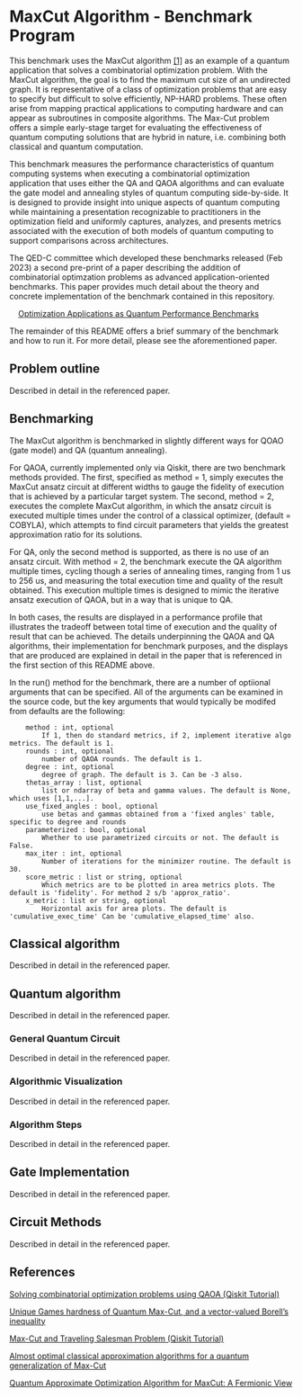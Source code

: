 # MaxCut Algorithm - Benchmark Program

This benchmark uses the MaxCut algorithm [[1]](#references) as an example of a quantum application that solves a combinatorial optimization problem.
With the MaxCut algorithm, the goal is to find the maximum cut size of an undirected graph.
It is representative of a class of optimization problems that are easy to specify but difficult to solve efficiently, NP-HARD problems.
These often arise from mapping practical applications to computing hardware and can appear as subroutines in composite algorithms.
The Max-Cut problem offers a simple early-stage target for evaluating the effectiveness of quantum computing solutions that are hybrid in nature, i.e. combining both classical and quantum computation.

This benchmark measures the performance characteristics of quantum computing systems when executing a combinatorial optimization application that uses either the QA and QAOA algorithms and can evaluate the gate model and annealing styles of quantum computing side-by-side.
It is designed to provide insight into unique aspects of quantum computing while maintaining a presentation recognizable to practitioners in the optimization field and uniformly captures, analyzes, and presents metrics associated with the execution of both models of quantum computing to support comparisons across architectures.

The QED-C committee which developed these benchmarks released (Feb 2023) a second pre-print of a paper describing the addition of combinatorial optimzation problems as advanced application-oriented benchmarks. This paper provides much detail about the theory and concrete implementation of the benchmark contained in this repository. 

&nbsp;&nbsp;&nbsp;&nbsp;[Optimization Applications as Quantum Performance Benchmarks](https://arxiv.org/abs/2302.02278)

The remainder of this README offers a brief summary of the benchmark and how to run it.  For more detail, please see the aforementioned paper.

## Problem outline

Described in detail in the referenced paper.

## Benchmarking

The MaxCut algorithm is benchmarked in slightly different ways for QOAO (gate model) and QA (quantum annealing).

For QAOA, currently implemented only via Qiskit, there are two benchmark methods provided. The first, specified as method = 1, simply executes the MaxCut ansatz circuit at different widths to gauge the fidelity of execution that is achieved by a particular target system.  The second, method = 2, executes the complete MaxCut algorithm, in which the ansatz circuit is executed multiple times under the control of a classical optimizer, (default = COBYLA), which attempts to find circuit parameters that yields the greatest approximation ratio for its solutions.

For QA, only the second method is supported, as there is no use of an ansatz circuit. With method = 2, the benchmark execute the QA algorithm multiple times, cycling though a series of annealing times, ranging from 1 us to 256 us, and measuring the total execution time and quality of the result obtained. This execution multiple times is designed to mimic the iterative ansatz execution of QAOA, but in a way that is unique to QA. 

In both cases, the results are displayed in a performance profile that illustrates the tradeoff between total time of execution and the quality of result that can be achieved.
The details underpinning the QAOA and QA algorithms, their implementation for benchmark purposes, and the displays that are produced are explained in detail in the paper that is referenced in the first section of this README above.

In the run() method for the benchmark, there are a number of optiional arguments that can be specified. All of the arguments can be examined in the source code, but the key arguments that would typically be modifed from defaults are the following:
```
    method : int, optional
        If 1, then do standard metrics, if 2, implement iterative algo metrics. The default is 1.
    rounds : int, optional
        number of QAOA rounds. The default is 1.
    degree : int, optional
        degree of graph. The default is 3. Can be -3 also.
    thetas_array : list, optional
        list or ndarray of beta and gamma values. The default is None, which uses [1,1,...].
    use_fixed_angles : bool, optional
        use betas and gammas obtained from a 'fixed angles' table, specific to degree and rounds
    parameterized : bool, optional
        Whether to use parametrized circuits or not. The default is False.
    max_iter : int, optional
        Number of iterations for the minimizer routine. The default is 30.
    score_metric : list or string, optional
        Which metrics are to be plotted in area metrics plots. The default is 'fidelity'. For method 2 s/b 'approx_ratio'.
    x_metric : list or string, optional
        Horizontal axis for area plots. The default is 'cumulative_exec_time' Can be 'cumulative_elapsed_time' also.
```

## Classical algorithm

Described in detail in the referenced paper.

## Quantum algorithm

Described in detail in the referenced paper.

### General Quantum Circuit

Described in detail in the referenced paper.

### Algorithmic Visualization

Described in detail in the referenced paper.

### Algorithm Steps

 Described in detail in the referenced paper. 

## Gate Implementation

Described in detail in the referenced paper.

## Circuit Methods

Described in detail in the referenced paper.

## References

[Solving combinatorial optimization problems using QAOA (Qiskit Tutorial)](https://qiskit.org/textbook/ch-applications/qaoa.html)

[Unique Games hardness of Quantum Max-Cut,
and a vector-valued Borell’s inequality](https://arxiv.org/pdf/2111.01254.pdf)

[Max-Cut and Traveling Salesman Problem (Qiskit Tutorial)](https://qiskit.org/documentation/optimization/tutorials/06_examples_max_cut_and_tsp.html)

[Almost optimal classical approximation algorithms
for a quantum generalization of Max-Cut](https://arxiv.org/pdf/1909.08846.pdf)

[Quantum Approximate Optimization Algorithm for MaxCut: A Fermionic View](https://arxiv.org/pdf/1706.02998.pdf)
